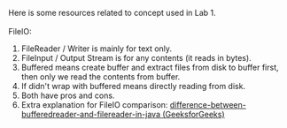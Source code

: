 Here is some resources related to concept used in Lab 1. \
\
FileIO:
1. FileReader / Writer is mainly for text only.
2. FileInput / Output Stream is for any contents (it reads in bytes).
3. Buffered means create buffer and extract files from disk to buffer first, then only we read the contents from buffer.
4. If didn't wrap with buffered means directly reading from disk.
5. Both have pros and cons.
6. Extra explanation for FileIO comparison: [difference-between-bufferedreader-and-filereader-in-java (GeeksforGeeks)](https://www.geeksforgeeks.org/difference-between-bufferedreader-and-filereader-in-java/)
